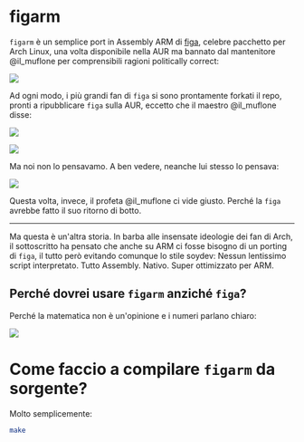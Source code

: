 # figarm

`figarm` è un semplice port in Assembly ARM di [figa](https://github.com/crisbal/kslf.git), celebre pacchetto per Arch Linux, una volta disponibile nella AUR ma bannato dal mantenitore @il\_muflone per comprensibili ragioni politically correct:

![](https://i.imgur.com/1TQXOgX.png)

Ad ogni modo, i più grandi fan di `figa` si sono prontamente forkati il repo, pronti a ripubblicare `figa` sulla AUR, eccetto che il maestro @il\_muflone disse:

![](https://i.imgur.com/P8er7Uw.png)

![](https://i.imgur.com/GFcVpPD.png)

Ma noi non lo pensavamo. A ben vedere, neanche lui stesso lo pensava:

![](https://i.imgur.com/PgENsLm.png)

Questa volta, invece, il profeta @il\_muflone ci vide giusto. Perché la `figa` avrebbe fatto il suo ritorno di botto.

---

Ma questa è un'altra storia. In barba alle insensate ideologie dei fan di Arch, il sottoscritto ha pensato che anche su ARM ci fosse bisogno di un porting di `figa`, il tutto però evitando comunque lo stile soydev: Nessun lentissimo script interpretato. Tutto Assembly. Nativo. Super ottimizzato per ARM.

## Perché dovrei usare `figarm` anziché `figa`?

Perché la matematica non è un'opinione e i numeri parlano chiaro:

![](https://i.imgur.com/DE2J3Eu.png)

# Come faccio a compilare `figarm` da sorgente?
Molto semplicemente:

```bash
make
```
